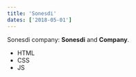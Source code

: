 ```yaml
---
title: 'Sonesdi'
dates: ['2018-05-01']
---
```


Sonesdi company: **Sonesdi** and **Company**.

- HTML
- CSS
- JS